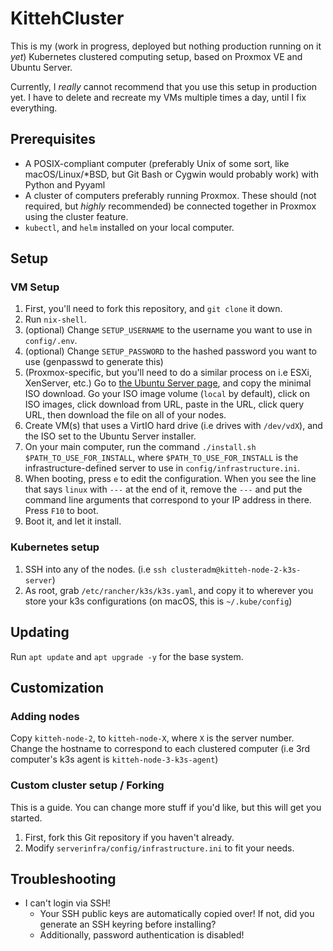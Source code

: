 # KittehCluster
This is my (work in progress, deployed but nothing production running on it *yet*) Kubernetes clustered computing setup, based on Proxmox VE and Ubuntu Server.  
  
Currently, I *really* cannot recommend that you use this setup in production yet. I have to delete and recreate my VMs multiple times a day, until I fix everything.
## Prerequisites
- A POSIX-compliant computer (preferably Unix of some sort, like macOS/Linux/*BSD, but Git Bash or Cygwin would probably work) with Python and Pyyaml
- A cluster of computers preferably running Proxmox. These should (not required, but *highly* recommended) be connected together in Proxmox using the cluster feature.
- `kubectl`, and `helm` installed on your local computer.
## Setup
### VM Setup
1. First, you'll need to fork this repository, and `git clone` it down.
2. Run `nix-shell`.
3. (optional) Change `SETUP_USERNAME` to the username you want to use in `config/.env`.
4. (optional) Change `SETUP_PASSWORD` to the hashed password you want to use (genpasswd to generate this)
5. (Proxmox-specific, but you'll need to do a similar process on i.e ESXi, XenServer, etc.) Go to [the Ubuntu Server page](https://ubuntu.com/download/server), and copy the minimal ISO download. Go your ISO image volume (`local` by default), click on ISO images, click download from URL, paste in the URL, click query URL, then download the file on all of your nodes.
6. Create VM(s) that uses a VirtIO hard drive (i.e drives with `/dev/vdX`), and the ISO set to the Ubuntu Server installer.
7. On your main computer, run the command `./install.sh $PATH_TO_USE_FOR_INSTALL`, where `$PATH_TO_USE_FOR_INSTALL` is the infrastructure-defined server to use in `config/infrastructure.ini`.
8. When booting, press `e` to edit the configuration. When you see the line that says `linux` with `---` at the end of it, remove the `---` and put the command line arguments that correspond to your IP address in there. Press `F10` to boot.
9. Boot it, and let it install.
### Kubernetes setup
1. SSH into any of the nodes. (i.e `ssh clusteradm@kitteh-node-2-k3s-server`)
2. As root, grab `/etc/rancher/k3s/k3s.yaml`, and copy it to wherever you store your k3s configurations (on macOS, this is `~/.kube/config`)
## Updating
Run `apt update` and `apt upgrade -y` for the base system.
## Customization
### Adding nodes
Copy `kitteh-node-2`, to `kitteh-node-X`, where `X` is the server number. Change the hostname to correspond to each clustered computer (i.e 3rd computer's k3s agent is `kitteh-node-3-k3s-agent`)
### Custom cluster setup / Forking
This is a guide. You can change more stuff if you'd like, but this will get you started.  
  
1. First, fork this Git repository if you haven't already.
2. Modify `serverinfra/config/infrastructure.ini` to fit your needs.
## Troubleshooting
- I can't login via SSH!
  - Your SSH public keys are automatically copied over! If not, did you generate an SSH keyring before installing?
  - Additionally, password authentication is disabled!